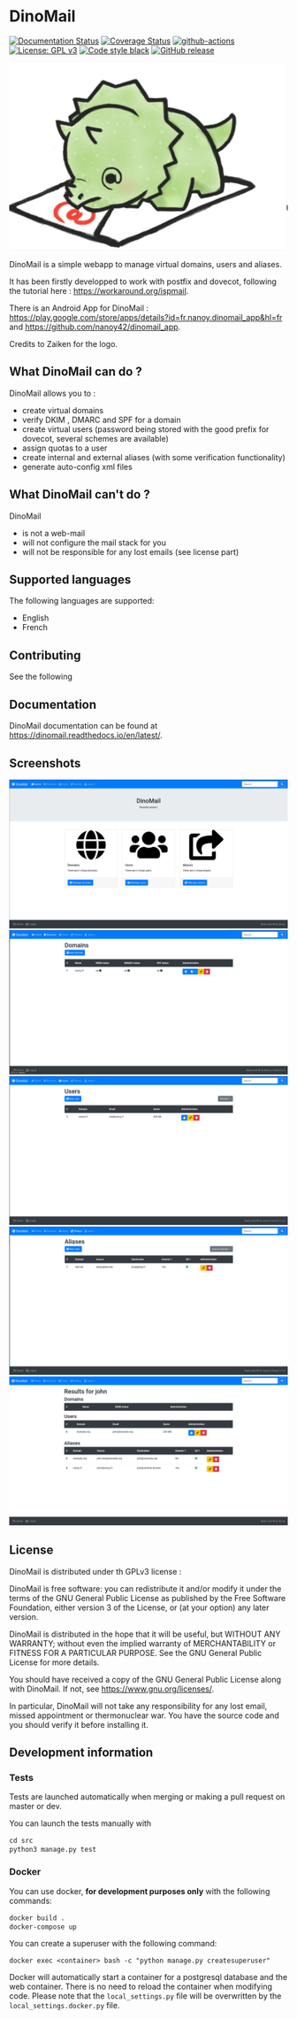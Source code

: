 # DinoMail

[![Documentation Status](https://readthedocs.org/projects/dinomail/badge/?version=latest)](https://dinomail.readthedocs.io/en/latest/?badge=latest)
[![Coverage Status](https://coveralls.io/repos/github/nanoy42/dinomail/badge.svg?branch=master)](https://coveralls.io/github/nanoy42/dinomail?branch=master)
[![github-actions](https://github.com/nanoy42/dinomail/workflows/Django%20CI/badge.svg)](https://github.com/nanoy42/dinomail/workflows/Django%20CI)
[![License: GPL v3](https://img.shields.io/badge/License-GPLv3-blue.svg)](https://www.gnu.org/licenses/gpl-3.0)
[![Code style black](https://img.shields.io/badge/code%20style-black-000000.svg)]("https://github.com/psf/black)
[![GitHub release](https://img.shields.io/github/release/nanoy42/dinomail.svg)](https://github.com/nanoy42/dinomail/releases/)


![logo](https://github.com/nanoy42/dinomail/raw/master/res/dinomail.jpg "Logo")

DinoMail is a simple webapp to manage virtual domains, users and aliases.

It has been firstly developped to work with postfix and dovecot, following the tutorial here : https://workaround.org/ispmail.

There is an Android App for DinoMail : https://play.google.com/store/apps/details?id=fr.nanoy.dinomail_app&hl=fr and https://github.com/nanoy42/dinomail_app.

Credits to Zaiken for the logo.

## What DinoMail can do ?

DinoMail allows you to :

 * create virtual domains
 * verify DKIM , DMARC and SPF for a domain
 * create virtual users (password being stored with the good prefix for dovecot, several schemes are available)
 * assign quotas to a user
 * create internal and external aliases (with some verification functionality)
 * generate auto-config xml files

## What DinoMail can't do ?

DinoMail

 * is not a web-mail
 * will not configure the mail stack for you
 * will not be responsible for any lost emails (see license part)


## Supported languages

The following languages are supported:

  * English
  * French

## Contributing

See the following 

## Documentation

DinoMail documentation can be found at https://dinomail.readthedocs.io/en/latest/.

## Screenshots

![home](https://github.com/nanoy42/DinoMail/raw/master/res/screenshots/home.png "Home page")
![domains](https://github.com/nanoy42/DinoMail/raw/master/res/screenshots/domains.png "Domains page")
![users](https://github.com/nanoy42/DinoMail/raw/master/res/screenshots/users.png "Users page")
![aliases](https://github.com/nanoy42/DinoMail/raw/master/res/screenshots/aliases.png "Aliases page")
![search](https://github.com/nanoy42/DinoMail/raw/master/res/screenshots/search.png "Search page")

## License

DinoMail is distributed under th GPLv3 license :

DinoMail is free software: you can redistribute it and/or modify
it under the terms of the GNU General Public License as published by
the Free Software Foundation, either version 3 of the License, or
(at your option) any later version.

DinoMail is distributed in the hope that it will be useful,
but WITHOUT ANY WARRANTY; without even the implied warranty of
MERCHANTABILITY or FITNESS FOR A PARTICULAR PURPOSE.  See the
GNU General Public License for more details.

You should have received a copy of the GNU General Public License
along with DinoMail.  If not, see <https://www.gnu.org/licenses/>.

In particular, DinoMail will not take any responsibility for any lost email, missed appointment or thermonuclear war. You have the source code and you should verify it before installing it.

## Development information

### Tests

Tests are launched automatically when merging or making a pull request on master or dev.

You can launch the tests manually with 
```
cd src
python3 manage.py test
```

### Docker

You can use docker, **for development purposes only** with the following commands:

```
docker build .
docker-compose up
```

You can create a superuser with the following command:

```
docker exec <container> bash -c "python manage.py createsuperuser"
```

Docker will automatically start a container for a postgresql database and the web container. There is no need to reload the container when modifying code. Please note that the `local_settings.py` file will be overwritten by the `local_settings.docker.py` file.